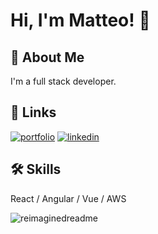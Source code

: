 # Hi, I'm Matteo! 👋

## 🚀 About Me
I'm a full stack developer.


## 🔗 Links
[![portfolio](https://img.shields.io/badge/portfolio-000?style=for-the-badge&logo=ko-fi&logoColor=white)](https://matteo.courqu.in/)
[![linkedin](https://img.shields.io/badge/linkedin-0A66C2?style=for-the-badge&logo=linkedin&logoColor=white)](https://www.linkedin.com/in/matteo-courquin//)

## 🛠 Skills

React / Angular / Vue / AWS

<img src="https://myreadme.vercel.app/api/embed/MatteoCourquin?panels=userstatistics,toprepositories,toplanguages,commitgraph" alt="reimaginedreadme" />
